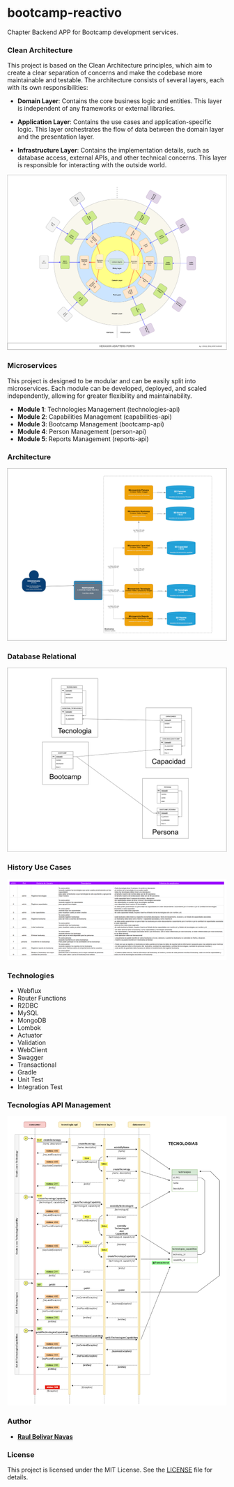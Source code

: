 # bootcamp-reactivo

Chapter Backend APP for Bootcamp development services.

### Clean Architecture

This project is based on the Clean Architecture principles, which aim to create a clear separation of concerns and make the codebase more maintainable and testable. The architecture consists of several layers, each with its own responsibilities:

- **Domain Layer**: Contains the core business logic and entities. This layer is independent of any frameworks or external libraries.


- **Application Layer**: Contains the use cases and application-specific logic. This layer orchestrates the flow of data between the domain layer and the presentation layer.


- **Infrastructure Layer**: Contains the implementation details, such as database access, external APIs, and other technical concerns. This layer is responsible for interacting with the outside world.

![hexagon-adapters-ports.drawio.png](hexagon-adapters-ports.drawio.png)

### Microservices

This project is designed to be modular and can be easily split into microservices. Each module can be developed, deployed, and scaled independently, allowing for greater flexibility and maintainability.

- **Module 1**: Technologies Management (technologies-api)
- **Module 2**: Capabilities Management (capabilities-api)
- **Module 3**: Bootcamp Management (bootcamp-api)
- **Module 4**: Person Management (person-api)
- **Module 5**: Reports Management (reports-api)

### Architecture

![Reactive-arquitectura.png](Reactive-arquitectura.png)

### Database Relational

![Arquitectura-BD relacional.drawio.png](Arquitectura-BD%20relacional.drawio.png)

### History Use Cases

![HUs.png](HUs.png)

### Technologies

- Webflux
- Router Functions
- R2DBC
- MySQL
- MongoDB
- Lombok
- Actuator
- Validation
- WebClient
- Swagger
- Transactional
- Gradle
- Unit Test
- Integration Test

### Tecnologías API Management

![flow-tecnologias-api-servicio.png](flow-tecnologias-api-servicio.png)

### Author

- **[Raul Bolivar Navas](https://github.com/raulrobinson/reto-backend-reactivo)**

### License

This project is licensed under the MIT License. See the [LICENSE](LICENSE) file for details.


